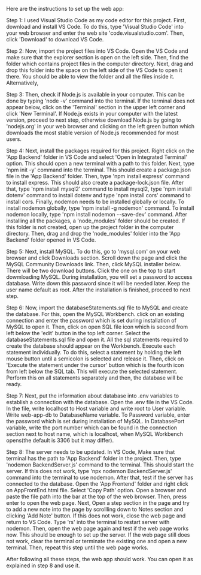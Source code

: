 Here are the instructions to set up the web app:

Step 1: I used Visual Studio Code as my code editor for this project. First, download and install VS Code. To do this, type 'Visual Studio Code' into your web browser and enter the web site 'code.visualstudio.com'. Then, click 'Download' to download VS Code.

Step 2: Now, import the project files into VS Code. Open the VS Code and make sure that the explorer section is open on the left side. Then, find the folder which contains project files in the computer directory. Next, drag and drop this folder into the space on the left side of the VS Code to open it there. You should be able to view the folder and all the files inside it. Alternatively, 

Step 3: Then, check if Node.js is available in your computer. This can be done by typing 'node -v' command into the terminal. If the terminal does not appear below, click on the 'Terminal' section in the upper left corner and click 'New Terminal'. If Node.js exists in your computer with the latest version, proceed to next step, otherwise download Node.js by going to 'nodejs.org' in your web browser and clicking on the left green button which downloads the most stable version of Node.js recommended for most users. 

Step 4: Next, install the packages required for this project. Right click on the 'App Backend' folder in VS Code and select 'Open in Integrated Terminal' option. This should open a new terminal with a path to this folder. Next, type 'npm init -y' command into the terminal. This should create a package.json file in the 'App Backend' folder. Then, type 'npm install express' command to install express. This should also create a package-lock.json file. After that, type 'npm install mysql2' command to install mysql2, type 'npm install dotenv' command to install dotenv and type 'npm install cors' command to install cors. Finally, nodemon needs to be installed globally or locally. To install nodemon globally, type 'npm install -g nodemon' command. To install nodemon locally, type 'npm install nodemon --save-dev' command. After installing all the packages, a 'node_modules' folder should be created. If this folder is not created, open up the project folder in the computer directory. Then, drag and drop the 'node_modules' folder into the 'App Backend' folder opened in VS Code.

Step 5: Next, install MySQL. To do this, go to 'mysql.com' on your web browser and click Downloads section. Scroll down the page and click the MySQL Community Downloads link. Then, click MySQL installer below. There will be two download buttons. Click the one on the top to start dowmloading MySQL. During installation, you will set a password to access database. Write down this password since it will be needed later. Keep the user name default as root. After the installation is finished, proceed to next step.

Step 6: Now, import the databaseStatements.sql file to MySQL and create the database. For this, open the MySQL Workbench. click on an existing connection and enter the password which is set during installation of MySQL to open it. Then, click on open SQL file icon which is second from left below the 'edit' button in the top left corner. Select the databaseStatements.sql file and open it. All the sql statements required to create the database should appear on the Workbench. Execute each statement individually. To do this, select a statement by holding the left mouse button until a semicolon is selected and release it. Then, click on 'Execute the statement under the cursor' button which is the fourth icon from left below the SQL tab. This will execute the selected statement. Perform this on all statements separately and then, the database will be ready.

Step 7: Next, put the information about database into .env variables to establish a connection with the database. Open the .env file in the VS Code. In the file, write localhost to Host variable and write root to User variable. Write web-app-db to DatabaseName variable. To Password variable, enter the password which is set during installation of MySQL. In DatabasePort variable, write the port number which can be found in the connection section next to host name, which is localhost, when MySQL Workbench opens(the default is 3306 but it may differ).

Step 8: The server needs to be updated. In VS Code, Make sure that terminal has the path to 'App Backend' folder in the project. Then, type 'nodemon BackendServer.js' command to the terminal. This should start the server. If this does not work, type 'npx nodemon BackendServer.js' command into the terminal to use nodemon. After that, test if the server has connected to the database. Open the 'App Frontend' folder and right click on AppFrontEnd.html file. Select 'Copy Path' option. Open a browser and paste the file path into the bar at the top of the web browser. Then, press enter to open the web page. Next, Open a step section in the page and try to add a new note into the page by scrollling down to Notes section and clicking 'Add Note' button. If this does not work, close the web page and return to VS Code. Type 'rs' into the terminal to restart server with nodemon. Then, open the web page again and test if the web page works now. This should be enough to set up the server. If the web page still does not work, clear the terminal or terminate the existing one and open a new terminal. Then, repeat this step until the web page works.

After following all these steps, the web app should work. You can open it as explained in step 8 and use it.
